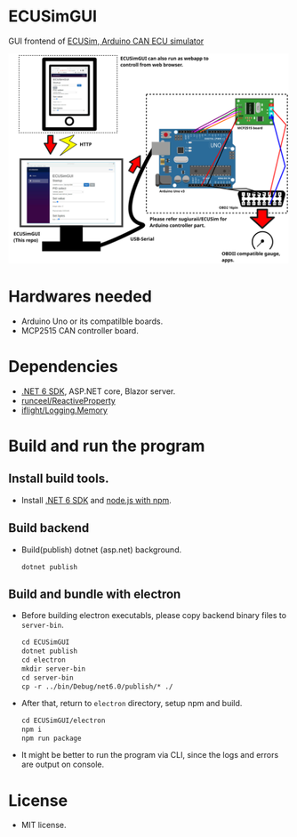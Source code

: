 # ECUSimGUI
GUI frontend of [ECUSim, Arduino CAN ECU simulator](https://github.com/sugiuraii/ECUSim)

![Diagram](ECUSimGUI_Diagram.svg)

# Hardwares needed
 - Arduino Uno or its compatilble boards.
 - MCP2515 CAN controller board.

# Dependencies
  - [.NET 6 SDK](https://dotnet.microsoft.com/download), ASP.NET core, Blazor server.
  - [runceel/ReactiveProperty](https://github.com/runceel/ReactiveProperty)
  - [iflight/Logging.Memory](https://github.com/iflight/Logging.Memory)

# Build and run the program
## Install build tools.
* Install [.NET 6 SDK](https://dotnet.microsoft.com/download) and [node.js with npm](https://nodejs.org/).
## Build backend
* Build(publish) dotnet (asp.net) background.
  ```
  dotnet publish  
  ```
## Build and bundle with electron
* Before building electron executabls, please copy backend binary files to `server-bin`.
  ```
  cd ECUSimGUI
  dotnet publish
  cd electron
  mkdir server-bin
  cd server-bin
  cp -r ../bin/Debug/net6.0/publish/* ./
  ```
* After that, return to `electron` directory, setup npm and build.
  ```
  cd ECUSimGUI/electron
  npm i
  npm run package
  ```
* It might be better to run the program via CLI, since the logs and errors are output on console.

# License
- MIT license.
